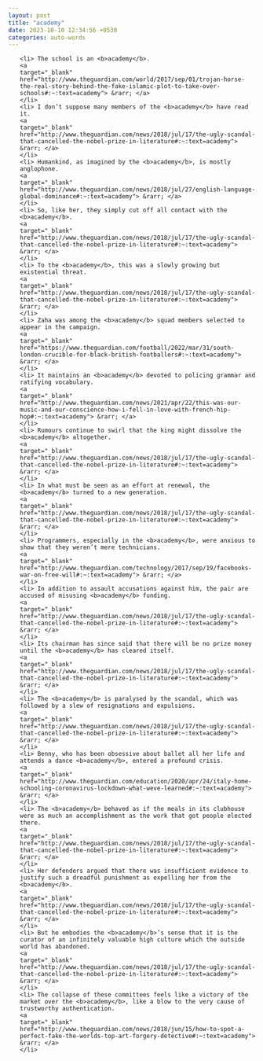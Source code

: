 ```yaml
---
layout: post
title: "academy"
date: 2023-10-10 12:34:56 +0530
categories: auto-words
---
```

<ol>

    <li> The school is an <b>academy</b>.
    <a 
    target="_blank" 
    href="http://www.theguardian.com/world/2017/sep/01/trojan-horse-the-real-story-behind-the-fake-islamic-plot-to-take-over-schools#:~:text=academy"> &rarr; </a>
    </li>
    <li> I don’t suppose many members of the <b>academy</b> have read it.
    <a 
    target="_blank" 
    href="http://www.theguardian.com/news/2018/jul/17/the-ugly-scandal-that-cancelled-the-nobel-prize-in-literature#:~:text=academy"> &rarr; </a>
    </li>
    <li> Humankind, as imagined by the <b>academy</b>, is mostly anglophone.
    <a 
    target="_blank" 
    href="http://www.theguardian.com/news/2018/jul/27/english-language-global-dominance#:~:text=academy"> &rarr; </a>
    </li>
    <li> So, like her, they simply cut off all contact with the <b>academy</b>.
    <a 
    target="_blank" 
    href="http://www.theguardian.com/news/2018/jul/17/the-ugly-scandal-that-cancelled-the-nobel-prize-in-literature#:~:text=academy"> &rarr; </a>
    </li>
    <li> To the <b>academy</b>, this was a slowly growing but existential threat.
    <a 
    target="_blank" 
    href="http://www.theguardian.com/news/2018/jul/17/the-ugly-scandal-that-cancelled-the-nobel-prize-in-literature#:~:text=academy"> &rarr; </a>
    </li>
    <li> Zaha was among the <b>academy</b> squad members selected to appear in the campaign.
    <a 
    target="_blank" 
    href="https://www.theguardian.com/football/2022/mar/31/south-london-crucible-for-black-british-footballers#:~:text=academy"> &rarr; </a>
    </li>
    <li> It maintains an <b>academy</b> devoted to policing grammar and ratifying vocabulary.
    <a 
    target="_blank" 
    href="http://www.theguardian.com/news/2021/apr/22/this-was-our-music-and-our-conscience-how-i-fell-in-love-with-french-hip-hop#:~:text=academy"> &rarr; </a>
    </li>
    <li> Rumours continue to swirl that the king might dissolve the <b>academy</b> altogether.
    <a 
    target="_blank" 
    href="http://www.theguardian.com/news/2018/jul/17/the-ugly-scandal-that-cancelled-the-nobel-prize-in-literature#:~:text=academy"> &rarr; </a>
    </li>
    <li> In what must be seen as an effort at renewal, the <b>academy</b> turned to a new generation.
    <a 
    target="_blank" 
    href="http://www.theguardian.com/news/2018/jul/17/the-ugly-scandal-that-cancelled-the-nobel-prize-in-literature#:~:text=academy"> &rarr; </a>
    </li>
    <li> Programmers, especially in the <b>academy</b>, were anxious to show that they weren’t mere technicians.
    <a 
    target="_blank" 
    href="http://www.theguardian.com/technology/2017/sep/19/facebooks-war-on-free-will#:~:text=academy"> &rarr; </a>
    </li>
    <li> In addition to assault accusations against him, the pair are accused of misusing <b>academy</b> funding.
    <a 
    target="_blank" 
    href="http://www.theguardian.com/news/2018/jul/17/the-ugly-scandal-that-cancelled-the-nobel-prize-in-literature#:~:text=academy"> &rarr; </a>
    </li>
    <li> Its chairman has since said that there will be no prize money until the <b>academy</b> has cleared itself.
    <a 
    target="_blank" 
    href="http://www.theguardian.com/news/2018/jul/17/the-ugly-scandal-that-cancelled-the-nobel-prize-in-literature#:~:text=academy"> &rarr; </a>
    </li>
    <li> The <b>academy</b> is paralysed by the scandal, which was followed by a slew of resignations and expulsions.
    <a 
    target="_blank" 
    href="http://www.theguardian.com/news/2018/jul/17/the-ugly-scandal-that-cancelled-the-nobel-prize-in-literature#:~:text=academy"> &rarr; </a>
    </li>
    <li> Benny, who has been obsessive about ballet all her life and attends a dance <b>academy</b>, entered a profound crisis.
    <a 
    target="_blank" 
    href="http://www.theguardian.com/education/2020/apr/24/italy-home-schooling-coronavirus-lockdown-what-weve-learned#:~:text=academy"> &rarr; </a>
    </li>
    <li> The <b>academy</b> behaved as if the meals in its clubhouse were as much an accomplishment as the work that got people elected there.
    <a 
    target="_blank" 
    href="http://www.theguardian.com/news/2018/jul/17/the-ugly-scandal-that-cancelled-the-nobel-prize-in-literature#:~:text=academy"> &rarr; </a>
    </li>
    <li> Her defenders argued that there was insufficient evidence to justify such a dreadful punishment as expelling her from the <b>academy</b>.
    <a 
    target="_blank" 
    href="http://www.theguardian.com/news/2018/jul/17/the-ugly-scandal-that-cancelled-the-nobel-prize-in-literature#:~:text=academy"> &rarr; </a>
    </li>
    <li> But he embodies the <b>academy</b>’s sense that it is the curator of an infinitely valuable high culture which the outside world has abandoned.
    <a 
    target="_blank" 
    href="http://www.theguardian.com/news/2018/jul/17/the-ugly-scandal-that-cancelled-the-nobel-prize-in-literature#:~:text=academy"> &rarr; </a>
    </li>
    <li> The collapse of these committees feels like a victory of the market over the <b>academy</b>, like a blow to the very cause of trustworthy authentication.
    <a 
    target="_blank" 
    href="http://www.theguardian.com/news/2018/jun/15/how-to-spot-a-perfect-fake-the-worlds-top-art-forgery-detective#:~:text=academy"> &rarr; </a>
    </li>